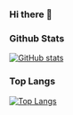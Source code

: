 ### Hi there 👋

### Github Stats
[![GitHub stats](https://github-readme-stats.vercel.app/api?username=qxsugar&count_private=true&show_icons=true&theme=onedark)](https://github.com/anuraghazra/github-readme-stats)

### Top Langs
[![Top Langs](https://github-readme-stats.vercel.app/api/top-langs/?username=qxsugar&count_private=true&show_icons=true&theme=onedark)](https://github.com/anuraghazra/github-readme-stats)
